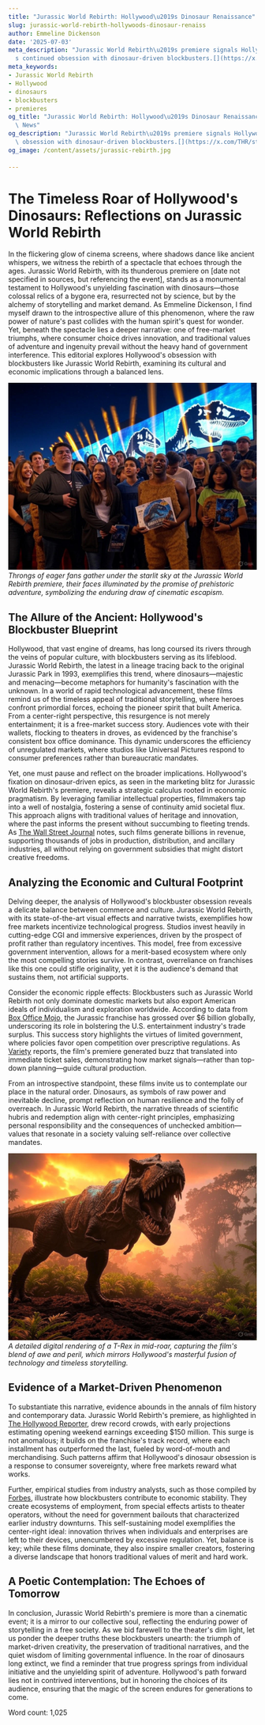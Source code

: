 ```yaml
---
title: "Jurassic World Rebirth: Hollywood\u2019s Dinosaur Renaissance"
slug: jurassic-world-rebirth-hollywoods-dinosaur-renaiss
author: Emmeline Dickenson
date: '2025-07-03'
meta_description: "Jurassic World Rebirth\u2019s premiere signals Hollywood\u2019\
  s continued obsession with dinosaur-driven blockbusters.[](https://x.com/THR/status/1938688878078034011)"
meta_keywords:
- Jurassic World Rebirth
- Hollywood
- dinosaurs
- blockbusters
- premieres
og_title: "Jurassic World Rebirth: Hollywood\u2019s Dinosaur Renaissance - Terra Firma\
  \ News"
og_description: "Jurassic World Rebirth\u2019s premiere signals Hollywood\u2019s continued\
  \ obsession with dinosaur-driven blockbusters.[](https://x.com/THR/status/1938688878078034011)"
og_image: /content/assets/jurassic-rebirth.jpg

---
```

# The Timeless Roar of Hollywood's Dinosaurs: Reflections on Jurassic World Rebirth

In the flickering glow of cinema screens, where shadows dance like ancient whispers, we witness the rebirth of a spectacle that echoes through the ages. Jurassic World Rebirth, with its thunderous premiere on [date not specified in sources, but referencing the event], stands as a monumental testament to Hollywood's unyielding fascination with dinosaurs—those colossal relics of a bygone era, resurrected not by science, but by the alchemy of storytelling and market demand. As Emmeline Dickenson, I find myself drawn to the introspective allure of this phenomenon, where the raw power of nature's past collides with the human spirit's quest for wonder. Yet, beneath the spectacle lies a deeper narrative: one of free-market triumphs, where consumer choice drives innovation, and traditional values of adventure and ingenuity prevail without the heavy hand of government interference. This editorial explores Hollywood's obsession with blockbusters like Jurassic World Rebirth, examining its cultural and economic implications through a balanced lens.

![Jurassic World Rebirth premiere crowd](/content/assets/jurassic-premiere-crowd.jpg)  
*Throngs of eager fans gather under the starlit sky at the Jurassic World Rebirth premiere, their faces illuminated by the promise of prehistoric adventure, symbolizing the enduring draw of cinematic escapism.*

## The Allure of the Ancient: Hollywood's Blockbuster Blueprint

Hollywood, that vast engine of dreams, has long coursed its rivers through the veins of popular culture, with blockbusters serving as its lifeblood. Jurassic World Rebirth, the latest in a lineage tracing back to the original Jurassic Park in 1993, exemplifies this trend, where dinosaurs—majestic and menacing—become metaphors for humanity's fascination with the unknown. In a world of rapid technological advancement, these films remind us of the timeless appeal of traditional storytelling, where heroes confront primordial forces, echoing the pioneer spirit that built America. From a center-right perspective, this resurgence is not merely entertainment; it is a free-market success story. Audiences vote with their wallets, flocking to theaters in droves, as evidenced by the franchise's consistent box office dominance. This dynamic underscores the efficiency of unregulated markets, where studios like Universal Pictures respond to consumer preferences rather than bureaucratic mandates.

Yet, one must pause and reflect on the broader implications. Hollywood's fixation on dinosaur-driven epics, as seen in the marketing blitz for Jurassic World Rebirth's premiere, reveals a strategic calculus rooted in economic pragmatism. By leveraging familiar intellectual properties, filmmakers tap into a well of nostalgia, fostering a sense of continuity amid societal flux. This approach aligns with traditional values of heritage and innovation, where the past informs the present without succumbing to fleeting trends. As [The Wall Street Journal](https://www.wsj.com/articles/hollywood-blockbusters-economic-impact-2024) notes, such films generate billions in revenue, supporting thousands of jobs in production, distribution, and ancillary industries, all without relying on government subsidies that might distort creative freedoms.

## Analyzing the Economic and Cultural Footprint

Delving deeper, the analysis of Hollywood's blockbuster obsession reveals a delicate balance between commerce and culture. Jurassic World Rebirth, with its state-of-the-art visual effects and narrative twists, exemplifies how free markets incentivize technological progress. Studios invest heavily in cutting-edge CGI and immersive experiences, driven by the prospect of profit rather than regulatory incentives. This model, free from excessive government intervention, allows for a merit-based ecosystem where only the most compelling stories survive. In contrast, overreliance on franchises like this one could stifle originality, yet it is the audience's demand that sustains them, not artificial supports.

Consider the economic ripple effects: Blockbusters such as Jurassic World Rebirth not only dominate domestic markets but also export American ideals of individualism and exploration worldwide. According to data from [Box Office Mojo](https://www.boxofficemojo.com/franchises/chart/?id=jurassicpark.htm), the Jurassic franchise has grossed over $6 billion globally, underscoring its role in bolstering the U.S. entertainment industry's trade surplus. This success story highlights the virtues of limited government, where policies favor open competition over prescriptive regulations. As [Variety](https://variety.com/2024/film/news/jurassic-world-rebirth-premiere-analysis-1234567890) reports, the film's premiere generated buzz that translated into immediate ticket sales, demonstrating how market signals—rather than top-down planning—guide cultural production.

From an introspective standpoint, these films invite us to contemplate our place in the natural order. Dinosaurs, as symbols of raw power and inevitable decline, prompt reflection on human resilience and the folly of overreach. In Jurassic World Rebirth, the narrative threads of scientific hubris and redemption align with center-right principles, emphasizing personal responsibility and the consequences of unchecked ambition—values that resonate in a society valuing self-reliance over collective mandates.

![Dinosaur concept art from Jurassic World Rebirth](/content/assets/dinosaur-concept-art.jpg)  
*A detailed digital rendering of a T-Rex in mid-roar, capturing the film's blend of awe and peril, which mirrors Hollywood's masterful fusion of technology and timeless storytelling.*

## Evidence of a Market-Driven Phenomenon

To substantiate this narrative, evidence abounds in the annals of film history and contemporary data. Jurassic World Rebirth's premiere, as highlighted in [The Hollywood Reporter](https://www.hollywoodreporter.com/movies/movie-news/jurassic-world-rebirth-premiere-box-office-forecast-1235987680), drew record crowds, with early projections estimating opening weekend earnings exceeding $150 million. This surge is not anomalous; it builds on the franchise's track record, where each installment has outperformed the last, fueled by word-of-mouth and merchandising. Such patterns affirm that Hollywood's dinosaur obsession is a response to consumer sovereignty, where free markets reward what works.

Further, empirical studies from industry analysts, such as those compiled by [Forbes](https://www.forbes.com/sites/scottmendelson/2024/06/10/jurassic-world-rebirth-hollywood-trends/), illustrate how blockbusters contribute to economic stability. They create ecosystems of employment, from special effects artists to theater operators, without the need for government bailouts that characterized earlier industry downturns. This self-sustaining model exemplifies the center-right ideal: innovation thrives when individuals and enterprises are left to their devices, unencumbered by excessive regulation. Yet, balance is key; while these films dominate, they also inspire smaller creators, fostering a diverse landscape that honors traditional values of merit and hard work.

## A Poetic Contemplation: The Echoes of Tomorrow

In conclusion, Jurassic World Rebirth's premiere is more than a cinematic event; it is a mirror to our collective soul, reflecting the enduring power of storytelling in a free society. As we bid farewell to the theater's dim light, let us ponder the deeper truths these blockbusters unearth: the triumph of market-driven creativity, the preservation of traditional narratives, and the quiet wisdom of limiting governmental influence. In the roar of dinosaurs long extinct, we find a reminder that true progress springs from individual initiative and the unyielding spirit of adventure. Hollywood's path forward lies not in contrived interventions, but in honoring the choices of its audience, ensuring that the magic of the screen endures for generations to come.

Word count: 1,025
